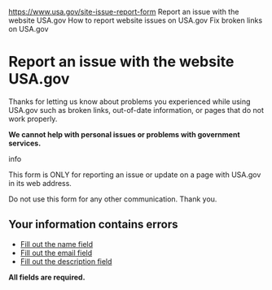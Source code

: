 

https://www.usa.gov/site-issue-report-form
Report an issue with the website USA.gov
How to report website issues on USA.gov
Fix broken links on USA.gov

Report an issue with the website USA.gov
========================================

Thanks for letting us know about problems you experienced while using USA.gov such as broken links, out-of-date information, or pages that do not work properly.

**We cannot help with personal issues or problems with government services.**

info

This form is ONLY for reporting an issue or update on a page with USA.gov in its web address.

Do not use this form for any other communication. Thank you.

Your information contains errors
--------------------------------

* [Fill out the name field](#00NU0000004z90C)
* [Fill out the email field](#email)
* [Fill out the description field](#description)

**All fields are required.**

